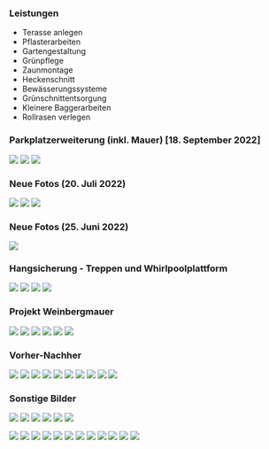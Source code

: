 
### Leistungen

- Terasse anlegen
- Pflasterarbeiten
- Gartengestaltung
- Grünpflege
- Zaunmontage
- Heckenschnitt
- Bewässerungssysteme
- Grünschnittentsorgung
- Kleinere Baggerarbeiten
- Rollrasen verlegen

### Parkplatzerweiterung (inkl. Mauer) [18. September 2022]
[![](../images/20220819_170539.jpg)](../images/20220819_170539.jpg)
[![](../images/20220822_172506.jpg)](../images/20220822_172506.jpg)
[![](../images/20220826_182701.jpg)](../images/20220826_182701.jpg)

### Neue Fotos (20. Juli 2022)
[![](../images/20220714_144501.jpg)](../images/20220714_144501.jpg)
[![](../images/20220714_155550.jpg)](../images/20220714_155550.jpg)
[![](../images/IMG-20220718-WA0003.jpg)](../images/IMG-20220718-WA0003.jpg)

### Neue Fotos (25. Juni 2022)
[![](../images/20220618_133253.jpg)](../images/20220618_133253.jpg)

### Hangsicherung - Treppen und Whirlpoolplattform
[![](../images/VideoCapture_20220529-073357.jpg)](../images/VideoCapture_20220529-073357.jpg)
[![](../images/VideoCapture_20220529-073458.jpg)](../images/VideoCapture_20220529-073458.jpg)
[![](../images/VideoCapture_20220529-073519.jpg)](../images/VideoCapture_20220529-073519.jpg)
[![](../images/VideoCapture_20220529-073601.jpg)](../images/VideoCapture_20220529-073601.jpg)

### Projekt Weinbergmauer
[![](../images/IMG-20220326-WA0000.jpg)](../images/IMG-20220326-WA0000.jpg)
[![](../images/IMG-20220327-WA0000.jpg)](../images/IMG-20220327-WA0000.jpg)
[![](../images/IMG-20220327-WA0008.jpg)](../images/IMG-20220327-WA0008.jpg)
[![](../images/IMG-20220409-WA0001.jpg)](../images/IMG-20220409-WA0001.jpg)
[![](../images/IMG-20220409-WA0002.jpg)](../images/IMG-20220409-WA0002.jpg)
[![](../images/IMG-20220409-WA0003.jpg)](../images/IMG-20220409-WA0003.jpg)

### Vorher-Nachher
[![](../images/20220119_111533.jpg)](../images/20220119_111533.jpg)
[![](../images/20220119_111651.jpg)](../images/20220119_111651.jpg)
[![](../images/20220119_111753.jpg)](../images/20220119_111753.jpg)
[![](../images/20220119_111851.jpg)](../images/20220119_111851.jpg)
[![](../images/20220119_111957.jpg)](../images/20220119_111957.jpg)
[![](../images/20220119_112047.jpg)](../images/20220119_111047.jpg)
[![](../images/20220119_122210.jpg)](../images/20220119_111210.jpg)
[![](../images/20220119_122622.jpg)](../images/20220119_111622.jpg)
[![](../images/20220119_124455.jpg)](../images/20220119_111455.jpg)
[![](../images/20220313_085342.jpg)](../images/20220313_085342.jpg)

### Sonstige Bilder
[![](../images/IMG-20211211-WA0002.jpg)](../images/IMG-20211211-WA0002.jpg)
[![](../images/IMG-20211211-WA0001.jpg)](../images/IMG-20211211-WA0001.jpg)
[![](../images/IMG-20210927-WA0005.jpg)](../images/IMG-20210927-WA0005.jpg)
[![](../images/IMG-20210413-WA0002.jpg)](../images/IMG-20210413-WA0002.jpg)
[![](../images/IMG-20210319-WA0003.jpg)](../images/IMG-20210319-WA0003.jpg)
[![](../images/20211203_162714.jpg)](../images/20211203_162714.jpg)

[![](../images/20211127_091959.jpg)](../images/20211127_091959.jpg)
[![](../images/20211022_130644.jpg)](../images/20211022_130644.jpg)
[![](../images/20211011_164504.jpg)](../images/20211011_164504.jpg)
[![](../images/20211011_164458.jpg)](../images/20211011_164458.jpg)
[![](../images/20211011_152522.jpg)](../images/20211011_152522.jpg)
[![](../images/20210901_190254.jpg)](../images/20210901_190254.jpg)
[![](../images/20210715_152059.jpg)](../images/20210715_152059.jpg)
[![](../images/20200627_202332.jpg)](../images/20200627_202332.jpg)
[![](../images/20200620_213326.jpg)](../images/20200620_213326.jpg)
[![](../images/20200615_191637.jpg)](../images/20200615_191637.jpg)
[![](../images/IMG-20220313-WA0000.jpg)](../images/IMG-20220313-WA0000.jpg)
[![](../images/IMG-20220313-WA0001.jpg)](../images/IMG-20220313-WA0001.jpg)
